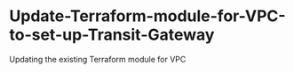 # Update-Terraform-module-for-VPC-to-set-up-Transit-Gateway
 Updating the existing Terraform module for VPC 
